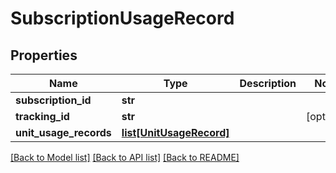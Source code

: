 # SubscriptionUsageRecord

## Properties
Name | Type | Description | Notes
------------ | ------------- | ------------- | -------------
**subscription_id** | **str** |  | 
**tracking_id** | **str** |  | [optional] 
**unit_usage_records** | [**list[UnitUsageRecord]**](UnitUsageRecord.md) |  | 

[[Back to Model list]](../README.md#documentation-for-models) [[Back to API list]](../README.md#documentation-for-api-endpoints) [[Back to README]](../README.md)

